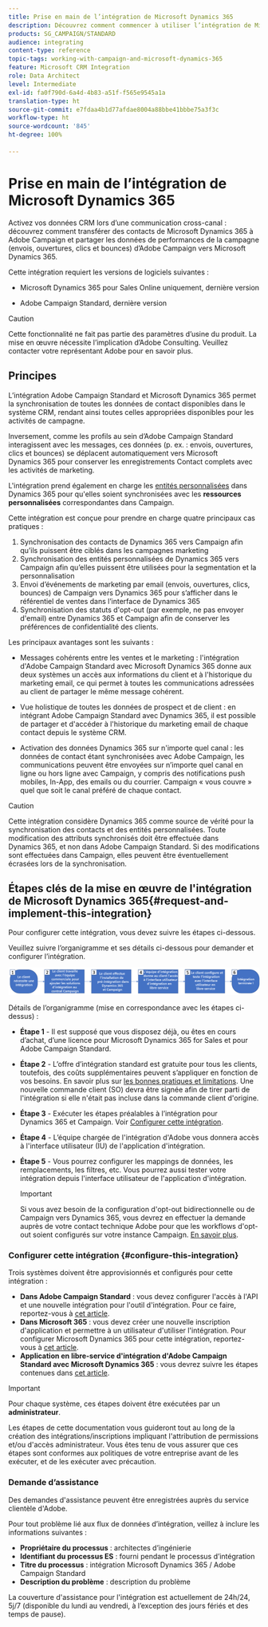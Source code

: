 ```yaml
---
title: Prise en main de l’intégration de Microsoft Dynamics 365
description: Découvrez comment commencer à utiliser l’intégration de Microsoft Dynamics 365
products: SG_CAMPAIGN/STANDARD
audience: integrating
content-type: reference
topic-tags: working-with-campaign-and-microsoft-dynamics-365
feature: Microsoft CRM Integration
role: Data Architect
level: Intermediate
exl-id: fa0f790d-6a4d-4b83-a51f-f565e9545a1a
translation-type: ht
source-git-commit: e7fdaa4b1d77afdae8004a88bbe41bbbe75a3f3c
workflow-type: ht
source-wordcount: '845'
ht-degree: 100%

---
```


# Prise en main de l’intégration de Microsoft Dynamics 365

Activez vos données CRM lors d’une communication cross-canal : découvrez comment transférer des contacts de Microsoft Dynamics 365 à Adobe Campaign et partager les données de performances de la campagne (envois, ouvertures, clics et bounces) d’Adobe Campaign vers Microsoft Dynamics 365.

Cette intégration requiert les versions de logiciels suivantes :

* Microsoft Dynamics 365 pour Sales Online uniquement, dernière version

* Adobe Campaign Standard, dernière version

>[!CAUTION]
>
>Cette fonctionnalité ne fait pas partie des paramètres d’usine du produit. La mise en œuvre nécessite l’implication d’Adobe Consulting. Veuillez contacter votre représentant Adobe pour en savoir plus.


## Principes

L’intégration Adobe Campaign Standard et Microsoft Dynamics 365 permet la synchronisation de toutes les données de contact disponibles dans le système CRM, rendant ainsi toutes celles appropriées disponibles pour les activités de campagne.

Inversement, comme les profils au sein d’Adobe Campaign Standard interagissent avec les messages, ces données (p. ex. : envois, ouvertures, clics et bounces) se déplacent automatiquement vers Microsoft Dynamics 365 pour conserver les enregistrements Contact complets avec les activités de marketing.

L&#39;intégration prend également en charge les [entités personnalisées](../../integrating/using/d365-acs-self-service-app-settings.md) dans Dynamics 365 pour qu&#39;elles soient synchronisées avec les **ressources personnalisées** correspondantes dans Campaign.

Cette intégration est conçue pour prendre en charge quatre principaux cas pratiques :

1. Synchronisation des contacts de Dynamics 365 vers Campaign afin qu’ils puissent être ciblés dans les campagnes marketing
1. Synchronisation des entités personnalisées de Dynamics 365 vers Campaign afin qu’elles puissent être utilisées pour la segmentation et la personnalisation
1. Envoi d’événements de marketing par email (envois, ouvertures, clics, bounces) de Campaign vers Dynamics 365 pour s’afficher dans le référentiel de ventes dans l’interface de Dynamics 365
1. Synchronisation des statuts d&#39;opt-out (par exemple, ne pas envoyer d&#39;email) entre Dynamics 365 et Campaign afin de conserver les préférences de confidentialité des clients.

Les principaux avantages sont les suivants :

* Messages cohérents entre les ventes et le marketing : l&#39;intégration d&#39;Adobe Campaign Standard avec Microsoft Dynamics 365 donne aux deux systèmes un accès aux informations du client et à l&#39;historique du marketing email, ce qui permet à toutes les communications adressées au client de partager le même message cohérent.

* Vue holistique de toutes les données de prospect et de client : en intégrant Adobe Campaign Standard avec Dynamics 365, il est possible de partager et d&#39;accéder à l&#39;historique du marketing email de chaque contact depuis le système CRM.

* Activation des données Dynamics 365 sur n&#39;importe quel canal : les données de contact étant synchronisées avec Adobe Campaign, les communications peuvent être envoyées sur n’importe quel canal en ligne ou hors ligne avec Campaign, y compris des notifications push mobiles, In-App, des emails ou du courrier. Campaign « vous couvre » quel que soit le canal préféré de chaque contact.

>[!CAUTION]
>
>Cette intégration considère Dynamics 365 comme source de vérité pour la synchronisation des contacts et des entités personnalisées.  Toute modification des attributs synchronisés doit être effectuée dans Dynamics 365, et non dans Adobe Campaign Standard.  Si des modifications sont effectuées dans Campaign, elles peuvent être éventuellement écrasées lors de la synchronisation.


## Étapes clés de la mise en œuvre de l&#39;intégration de Microsoft Dynamics 365{#request-and-implement-this-integration}

Pour configurer cette intégration, vous devez suivre les étapes ci-dessous.

Veuillez suivre l’organigramme et ses détails ci-dessous pour demander et configurer l’intégration.

![](assets/provisioning-wf.png)

Détails de l’organigramme (mise en correspondance avec les étapes ci-dessus) :

* **Étape 1** - Il est supposé que vous disposez déjà, ou êtes en cours d’achat, d’une licence pour Microsoft Dynamics 365 for Sales et pour Adobe Campaign Standard.
* **Étape 2** - L’offre d’intégration standard est gratuite pour tous les clients, toutefois, des coûts supplémentaires peuvent s’appliquer en fonction de vos besoins. En savoir plus sur [les bonnes pratiques et limitations](../../integrating/using/d365-acs-notices-and-recommendations.md). Une nouvelle commande client (SO) devra être signée afin de tirer parti de l&#39;intégration si elle n&#39;était pas incluse dans la commande client d&#39;origine.
* **Étape 3** - Exécuter les étapes préalables à l’intégration pour Dynamics 365 et Campaign. Voir [Configurer cette intégration](#configure-this-integration).
* **Étape 4** - L’équipe chargée de l&#39;intégration d&#39;Adobe vous donnera accès à l&#39;interface utilisateur (IU) de l&#39;application d&#39;intégration.
* **Étape 5** - Vous pourrez configurer les mappings de données, les remplacements, les filtres, etc. Vous pourrez aussi tester votre intégration depuis l&#39;interface utilisateur de l&#39;application d&#39;intégration.

   >[!IMPORTANT]
   >
   > Si vous avez besoin de la configuration d&#39;opt-out bidirectionnelle ou de Campaign vers Dynamics 365, vous devrez en effectuer la demande auprès de votre contact technique Adobe pour que les workflows d&#39;opt-out soient configurés sur votre instance Campaign. [En savoir plus](../../integrating/using/d365-acs-notices-and-recommendations.md#opt-out).

### Configurer cette intégration {#configure-this-integration}

Trois systèmes doivent être approvisionnés et configurés pour cette intégration :

* **Dans Adobe Campaign Standard** : vous devez configurer l&#39;accès à l&#39;API et une nouvelle intégration pour l&#39;outil d&#39;intégration. Pour ce faire, reportez-vous à [cet article](../../integrating/using/d365-acs-configure-adobe-io.md).
* **Dans Microsoft 365** : vous devez créer une nouvelle inscription d&#39;application et permettre à un utilisateur d&#39;utiliser l&#39;intégration.  Pour configurer Microsoft Dynamics 365 pour cette intégration, reportez-vous à [cet article](../../integrating/using/d365-acs-configure-d365.md).
* **Application en libre-service d&#39;intégration d&#39;Adobe Campaign Standard avec Microsoft Dynamics 365** : vous devrez suivre les étapes contenues dans [cet article](../../integrating/using/d365-acs-self-service-app-control-access.md).

>[!IMPORTANT]
>
>Pour chaque système, ces étapes doivent être exécutées par un **administrateur**.
>
>Les étapes de cette documentation vous guideront tout au long de la création des intégrations/inscriptions impliquant l&#39;attribution de permissions et/ou d&#39;accès administrateur.  Vous êtes tenu de vous assurer que ces étapes sont conformes aux politiques de votre entreprise avant de les exécuter, et de les exécuter avec précaution.


### Demande d’assistance

Des demandes d&#39;assistance peuvent être enregistrées auprès du service clientèle d&#39;Adobe.

Pour tout problème lié aux flux de données d’intégration, veillez à inclure les informations suivantes :

* **Propriétaire du processus** : architectes d’ingénierie
* **Identifiant du processus ES** : fourni pendant le processus d’intégration
* **Titre du processus** : intégration Microsoft Dynamics 365 / Adobe Campaign Standard
* **Description du problème** : description du problème

La couverture d&#39;assistance pour l&#39;intégration est actuellement de 24h/24, 5j/7 (disponible du lundi au vendredi, à l’exception des jours fériés et des temps de pause).
